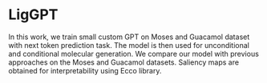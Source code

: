 # LigGPT
In this work, we train small custom GPT on Moses and Guacamol dataset with next token prediction task. The model is then used for unconditional and conditional molecular generation. We compare our model with previous approaches on the Moses and Guacamol datasets. Saliency maps are obtained for interpretability using Ecco library.

